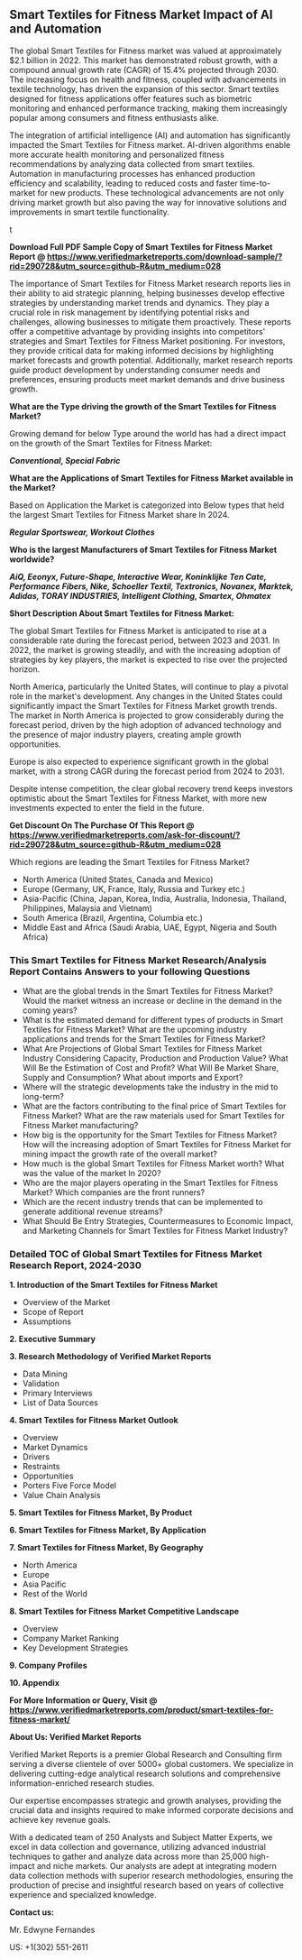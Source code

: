 <h2>Smart Textiles for Fitness Market Impact of AI and Automation</h2><p>The global Smart Textiles for Fitness market was valued at approximately $2.1 billion in 2022. This market has demonstrated robust growth, with a compound annual growth rate (CAGR) of 15.4% projected through 2030. The increasing focus on health and fitness, coupled with advancements in textile technology, has driven the expansion of this sector. Smart textiles designed for fitness applications offer features such as biometric monitoring and enhanced performance tracking, making them increasingly popular among consumers and fitness enthusiasts alike.</p><p>The integration of artificial intelligence (AI) and automation has significantly impacted the Smart Textiles for Fitness market. AI-driven algorithms enable more accurate health monitoring and personalized fitness recommendations by analyzing data collected from smart textiles. Automation in manufacturing processes has enhanced production efficiency and scalability, leading to reduced costs and faster time-to-market for new products. These technological advancements are not only driving market growth but also paving the way for innovative solutions and improvements in smart textile functionality.</p>t</p><p id="" class=""><strong>Download Full PDF Sample Copy of Smart Textiles for Fitness Market Report @ <a href="https://www.verifiedmarketreports.com/download-sample/?rid=290728&utm_source=github-R&utm_medium=028" target="_blank">https://www.verifiedmarketreports.com/download-sample/?rid=290728&utm_source=github-R&utm_medium=028</a></strong></p><p>The importance of&nbsp;Smart Textiles for Fitness Market research reports lies in their ability to aid strategic planning, helping businesses develop effective strategies by understanding market trends and dynamics. They play a crucial role in risk management by identifying potential risks and challenges, allowing businesses to mitigate them proactively. These reports offer a competitive advantage by providing insights into competitors' strategies and Smart Textiles for Fitness Market positioning. For investors, they provide critical data for making informed decisions by highlighting market forecasts and growth potential. Additionally, market research reports guide product development by understanding consumer needs and preferences, ensuring products meet market demands and drive business growth.</p><p><strong>What are the&nbsp;Type driving the growth of the Smart Textiles for Fitness Market?</strong></p><p id="" class="">Growing demand for below Type around the world has had a direct impact on the growth of the Smart Textiles for Fitness Market:</p><em><strong>Conventional, Special Fabric</strong></em></p><strong>What are the&nbsp;Applications&nbsp;of Smart Textiles for Fitness Market available in the Market?</strong></p><p id="" class="">Based on Application the Market is categorized into Below types that held the largest Smart Textiles for Fitness Market share In 2024.</p><em><strong>Regular Sportswear, Workout Clothes</strong></em></p><strong>Who is the largest Manufacturers of Smart Textiles for Fitness Market worldwide?</strong></p><p><em><strong>AiQ, Eeonyx, Future-Shape, Interactive Wear, Koninklijke Ten Cate, Performance Fibers, Nike, Schoeller Textil, Textronics, Novanex, Marktek, Adidas, TORAY INDUSTRIES, Intelligent Clothing, Smartex, Ohmatex</strong></em></p><p id="" class=""><strong>Short Description About Smart Textiles for Fitness Market:</strong></p><p>The global Smart Textiles for Fitness Market is anticipated to rise at a considerable rate during the forecast period, between 2023 and 2031. In 2022, the market is growing steadily, and with the increasing adoption of strategies by key players, the market is expected to rise over the projected horizon.</p><p>North America, particularly the United States, will continue to play a pivotal role in the market's development. Any changes in the United States could significantly impact the Smart Textiles for Fitness Market growth trends. The market in North America is projected to grow considerably during the forecast period, driven by the high adoption of advanced technology and the presence of major industry players, creating ample growth opportunities.</p><p>Europe is also expected to experience significant growth in the global market, with a strong CAGR during the forecast period from 2024 to 2031.</p><p>Despite intense competition, the clear global recovery trend keeps investors optimistic about the Smart Textiles for Fitness Market, with more new investments expected to enter the field in the future.</p><p id="" class=""><strong>Get Discount On The Purchase Of This Report @ <a href="https://www.verifiedmarketreports.com/ask-for-discount/?rid=290728&utm_source=github-R&utm_medium=028" target="_blank">https://www.verifiedmarketreports.com/ask-for-discount/?rid=290728&utm_source=github-R&utm_medium=028</a></strong></p>Which regions are leading the Smart Textiles for Fitness Market?</p><ul><li>North America (United States, Canada and Mexico)</li><li>Europe (Germany, UK, France, Italy, Russia and Turkey etc.)</li><li>Asia-Pacific (China, Japan, Korea, India, Australia, Indonesia, Thailand, Philippines, Malaysia and Vietnam)</li><li>South America (Brazil, Argentina, Columbia etc.)</li><li>Middle East and Africa (Saudi Arabia, UAE, Egypt, Nigeria and South Africa)</li></ul><h3 id="" class="">This Smart Textiles for Fitness Market Research/Analysis Report Contains Answers to your following Questions</h3><ul><li>What are the global trends in the Smart Textiles for Fitness Market? Would the market witness an increase or decline in the demand in the coming years?</li><li>What is the estimated demand for different types of products in Smart Textiles for Fitness Market? What are the upcoming industry applications and trends for the Smart Textiles for Fitness Market?</li><li>What Are Projections of Global Smart Textiles for Fitness Market Industry Considering Capacity, Production and Production Value? What Will Be the Estimation of Cost and Profit? What Will Be Market Share, Supply and Consumption? What about imports and Export?</li><li>Where will the strategic developments take the industry in the mid to long-term?</li><li>What are the factors contributing to the final price of Smart Textiles for Fitness Market? What are the raw materials used for Smart Textiles for Fitness Market manufacturing?</li><li>How big is the opportunity for the Smart Textiles for Fitness Market? How will the increasing adoption of Smart Textiles for Fitness Market for mining impact the growth rate of the overall market?</li><li>How much is the global Smart Textiles for Fitness Market worth? What was the value of the market In 2020?</li><li>Who are the major players operating in the Smart Textiles for Fitness Market? Which companies are the front runners?</li><li>Which are the recent industry trends that can be implemented to generate additional revenue streams?</li><li>What Should Be Entry Strategies, Countermeasures to Economic Impact, and Marketing Channels for Smart Textiles for Fitness Market Industry?</li></ul><h3 id="" class="">Detailed TOC of Global Smart Textiles for Fitness Market Research Report, 2024-2030</h3><p id="" class=""><strong>1. Introduction of the Smart Textiles for Fitness Market</strong></p><ul><li>Overview of the Market</li><li>Scope of Report</li><li>Assumptions</li></ul><p id="" class=""><strong>2. Executive Summary</strong></p><p id="" class=""><strong>3. Research Methodology of Verified Market Reports</strong></p><ul><li>Data Mining</li><li>Validation</li><li>Primary Interviews</li><li>List of Data Sources</li></ul><p id="" class=""><strong>4. Smart Textiles for Fitness Market Outlook</strong></p><ul><li>Overview</li><li>Market Dynamics</li><li>Drivers</li><li>Restraints</li><li>Opportunities</li><li>Porters Five Force Model</li><li>Value Chain Analysis</li></ul><p id="" class=""><strong>5. Smart Textiles for Fitness Market, By Product</strong></p><p id="" class=""><strong>6. Smart Textiles for Fitness Market, By Application</strong></p><p id="" class=""><strong>7. Smart Textiles for Fitness Market, By Geography</strong></p><ul><li>North America</li><li>Europe</li><li>Asia Pacific</li><li>Rest of the World</li></ul><p id="" class=""><strong>8. Smart Textiles for Fitness Market Competitive Landscape</strong></p><ul><li>Overview</li><li>Company Market Ranking</li><li>Key Development Strategies</li></ul><p id="" class=""><strong>9. Company Profiles</strong></p><p id="" class=""><strong>10. Appendix</strong></p><p id="" class=""><strong>For More Information or Query, Visit @ <a href="https://www.verifiedmarketreports.com/product/smart-textiles-for-fitness-market/" target="_blank">https://www.verifiedmarketreports.com/product/smart-textiles-for-fitness-market/</a></strong></p><p id="" class=""><strong>About Us: Verified Market Reports</strong></p><p id="" class="">Verified Market Reports is a premier Global Research and Consulting firm serving a diverse clientele of over 5000+ global customers. We specialize in delivering cutting-edge analytical research solutions and comprehensive information-enriched research studies.</p><p id="" class="">Our expertise encompasses strategic and growth analyses, providing the crucial data and insights required to make informed corporate decisions and achieve key revenue goals.</p><p id="" class="">With a dedicated team of 250 Analysts and Subject Matter Experts, we excel in data collection and governance, utilizing advanced industrial techniques to gather and analyze data across more than 25,000 high-impact and niche markets. Our analysts are adept at integrating modern data collection methods with superior research methodologies, ensuring the production of precise and insightful research based on years of collective experience and specialized knowledge.</p><p id="" class=""><strong>Contact us:</strong></p><p id="" class="">Mr. Edwyne Fernandes</p><p id="" class="">US: +1(302) 551-2611</p>